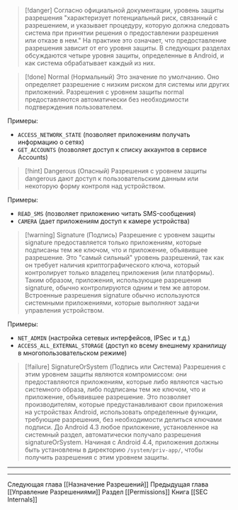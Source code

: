 
> [!danger] 
> Согласно официальной документации, уровень защиты разрешения "характеризует потенциальный риск, связанный с разрешением, и указывает процедуру, которую должна следовать система при принятии решения о предоставлении разрешения или отказе в нем." На практике это означает, что предоставление разрешения зависит от его уровня защиты. В следующих разделах обсуждаются четыре уровня защиты, определенные в Android, и как система обрабатывает каждый из них.


> [!done] Normal (Нормальный)
> Это значение по умолчанию. Оно определяет разрешение с низким риском для системы или других приложений. Разрешения с уровнем защиты normal предоставляются автоматически без необходимости подтверждения пользователем.

Примеры:

- `ACCESS_NETWORK_STATE` (позволяет приложениям получать информацию о сетях)
- `GET_ACCOUNTS` (позволяет доступ к списку аккаунтов в сервисе Accounts)


> [!hint] Dangerous (Опасный)
> Разрешения с уровнем защиты dangerous дают доступ к пользовательским данным или некоторую форму контроля над устройством.

Примеры:

- `READ_SMS` (позволяет приложению читать SMS-сообщения)
- `CAMERA` (дает приложениям доступ к камере устройства)


> [!warning] Signature (Подпись)
> Разрешение с уровнем защиты signature предоставляется только приложениям, которые подписаны тем же ключом, что и приложение, объявившее разрешение. Это "самый сильный" уровень разрешений, так как он требует наличия криптографического ключа, который контролирует только владелец приложения (или платформы). Таким образом, приложения, использующие разрешения signature, обычно контролируются одним и тем же автором. Встроенные разрешения signature обычно используются системными приложениями, которые выполняют задачи управления устройством.

Примеры:

- `NET_ADMIN` (настройка сетевых интерфейсов, IPSec и т.д.)
- `ACCESS_ALL_EXTERNAL_STORAGE` (доступ ко всему внешнему хранилищу в многопользовательском режиме)


> [!failure] SignatureOrSystem (Подпись или Система)
> Разрешения с этим уровнем защиты являются компромиссом: они предоставляются приложениям, которые либо являются частью системного образа, либо подписаны тем же ключом, что и приложение, объявившее разрешение. Это позволяет производителям, которые предустанавливают свои приложения на устройствах Android, использовать определенные функции, требующие разрешения, без необходимости делиться ключами подписи. До Android 4.3 любое приложение, установленное на системный раздел, автоматически получало разрешения signatureOrSystem. Начиная с Android 4.4, приложения должны быть установлены в директорию `/system/priv-app/`, чтобы получить разрешения с этим уровнем защиты.

---
---
Следующая глава [[Назначение Разрешений]]
Предыдущая глава [[Управление Разрешениями]]
Раздел [[Permissions]]
Книга [[SEC Internals]]



